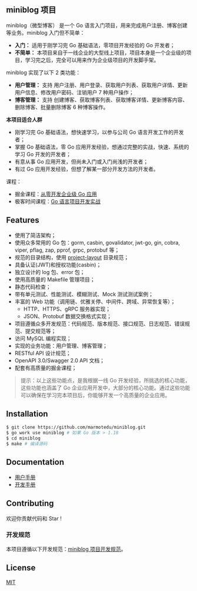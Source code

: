 ## miniblog 项目

miniblog（微型博客） 是一个 Go 语言入门项目，用来完成用户注册、博客创建等业务。miniblog 入门但不简单：

- **入门：** 适用于刚学习完 Go 基础语法，零项目开发经验的 Go 开发者；
- **不简单：** 本项目来自于一线企业的大型线上项目，项目本身是一个企业级的项目，学习完之后，完全可以用来作为企业级项目的开发脚手架。

miniblog 实现了以下 2 类功能：
- **用户管理：** 支持 用户注册、用户登录、获取用户列表、获取用户详情、更新用户信息、修改用户密码、注销用户 7 种用户操作；
- **博客管理：** 支持 创建博客、获取博客列表、获取博客详情、更新博客内容、删除博客、批量删除博客 6 种博客操作。

**本项目适合人群**

- 刚学习完 Go 基础语法，想快速学习，以参与公司 Go 语言开发工作的开发者；
- 掌握 Go 基础语法，零 Go 应用开发经验，想通过完整的实战，快速、系统的学习 Go 开发的开发者；
- 有意从事 Go 应用开发，但尚未入门或入门尚浅的开发者；
- 有过 Go 应用开发经验，但想了解某一部分开发方法的开发者。

课程：

- 掘金课程：[从零开发企业级 Go 应用](https://juejin.cn/book/7176608782871429175)
- 极客时间课程：[Go 语言项目开发实战](https://time.geekbang.org/column/intro/100079601?tab=intro)

## Features

- 使用了简洁架构；
- 使用众多常用的 Go 包：gorm, casbin, govalidator, jwt-go, gin, cobra, viper, pflag, zap, pprof, grpc, protobuf 等；
- 规范的目录结构，使用 [project-layout](https://github.com/golang-standards/project-layout) 目录规范；
- 具备认证(JWT)和授权功能(casbin)；
- 独立设计的 log 包、error 包；
- 使用高质量的 Makefile 管理项目；
- 静态代码检查；
- 带有单元测试、性能测试、模糊测试、Mock 测试测试案例；
- 丰富的 Web 功能（调用链、优雅关停、中间件、跨域、异常恢复等）；
  - HTTP、HTTPS、gRPC 服务器实现；
  - JSON、Protobuf 数据交换格式实现；
- 项目遵循众多开发规范：代码规范、版本规范、接口规范、日志规范、错误规范、提交规范等；
- 访问 MySQL 编程实现；
- 实现的业务功能：用户管理、博客管理；
- RESTful API 设计规范；
- OpenAPI 3.0/Swagger 2.0 API 文档；
- 配套有高质量的掘金课程；

> 提示：以上这些功能点，是我根据一线 Go 开发经验，所挑选的核心功能，这些功能也涵盖了 Go 企业应用开发中，大部分的核心功能。通过这些功能可以确保在学习完本项目后，你能够开发一个高质量的企业应用。

## Installation

```bash
$ git clone https://github.com/marmotedu/miniblog.git
$ go work use miniblog # 如果 Go 版本 > 1.18
$ cd miniblog
$ make # 编译源码
```

## Documentation

- [用户手册](./docs/guide/zh-CN/README.md)
- [开发手册](./docs/devel/zh-CN/README.md)

## Contributing

欢迎你贡献代码和 Star !

### 开发规范

本项目遵循以下开发规范：[miniblog 项目开发规范](./docs/devel/zh-CN/conversions/README.md)。

## License

[MIT](https://choosealicense.com/licenses/mit/)